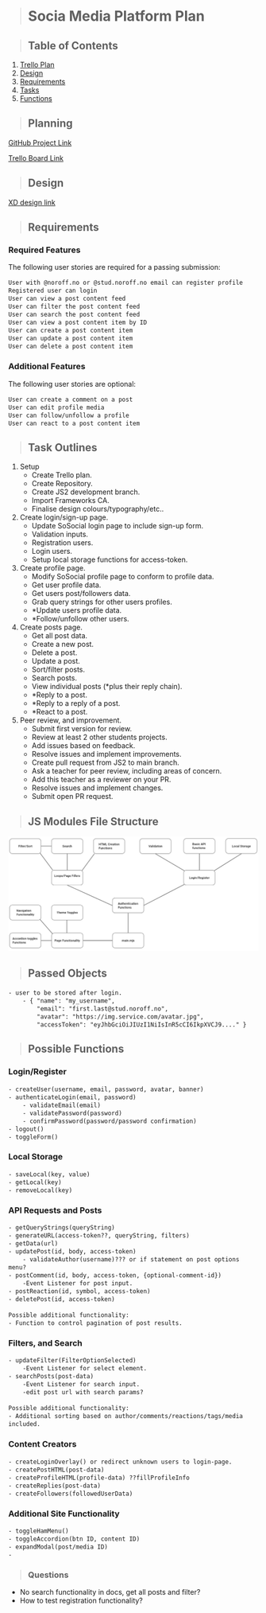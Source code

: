 > # Socia Media Platform Plan

> ## Table of Contents

1. [Trello Plan](#TrelloPlan)
2. [Design](#design)
3. [Requirements](#Requirements)
4. [Tasks](#TasksOutline)
5. [Functions](#PossibleFunctions)

> ## Planning <a id="TrelloPlan"></a>

[GitHub Project Link](https://github.com/users/Anclagen/projects/1)

[Trello Board Link](https://trello.com/b/uy380e5p/sosocial-js2-ca)

> ## Design <a id="design"></a>

[XD design link](#)

> ## Requirements <a id="Requirements"></a>

### **Required Features**

The following user stories are required for a passing submission:

    User with @noroff.no or @stud.noroff.no email can register profile
    Registered user can login
    User can view a post content feed
    User can filter the post content feed
    User can search the post content feed
    User can view a post content item by ID
    User can create a post content item
    User can update a post content item
    User can delete a post content item

### **Additional Features**

The following user stories are optional:

    User can create a comment on a post
    User can edit profile media
    User can follow/unfollow a profile
    User can react to a post content item

> ## Task Outlines <a id="TaskOutlines"></a>

1. Setup
   - Create Trello plan.
   - Create Repository.
   - Create JS2 development branch.
   - Import Frameworks CA.
   - Finalise design colours/typography/etc..
2. Create login/sign-up page.
   - Update SoSocial login page to include sign-up form.
   - Validation inputs.
   - Registration users.
   - Login users.
   - Setup local storage functions for access-token.
3. Create profile page.
   - Modify SoSocial profile page to conform to profile data.
   - Get user profile data.
   - Get users post/followers data.
   - Grab query strings for other users profiles.
   - \*Update users profile data.
   - \*Follow/unfollow other users.
4. Create posts page.
   - Get all post data.
   - Create a new post.
   - Delete a post.
   - Update a post.
   - Sort/filter posts.
   - Search posts.
   - View individual posts (\*plus their reply chain).
   - \*Reply to a post.
   - \*Reply to a reply of a post.
   - \*React to a post.
5. Peer review, and improvement.
   - Submit first version for review.
   - Review at least 2 other students projects.
   - Add issues based on feedback.
   - Resolve issues and implement improvements.
   - Create pull request from JS2 to main branch.
   - Ask a teacher for peer review, including areas of concern.
   - Add this teacher as a reviewer on your PR.
   - Resolve issues and implement changes.
   - Submit open PR request.

> ## JS Modules File Structure

![alt text](./images/readme/js_layout.jpg)

> ## Passed Objects

    - user to be stored after login.
        - { "name": "my_username",
            "email": "first.last@stud.noroff.no",
            "avatar": "https://img.service.com/avatar.jpg",
            "accessToken": "eyJhbGciOiJIUzI1NiIsInR5cCI6IkpXVCJ9...." }

> ## Possible Functions <a id="PossibleFunctions"></a>

### **Login/Register**

    - createUser(username, email, password, avatar, banner)
    - authenticateLogin(email, password)
        - validateEmail(email)
        - validatePassword(password)
        - confirmPassword(password/password confirmation)
    - logout()
    - toggleForm()

### **Local Storage**

    - saveLocal(key, value)
    - getLocal(key)
    - removeLocal(key)

### **API Requests and Posts**

    - getQueryStrings(queryString)
    - generateURL(access-token??, queryString, filters)
    - getData(url)
    - updatePost(id, body, access-token)
        - validateAuthor(username)??? or if statement on post options menu?
    - postComment(id, body, access-token, {optional-comment-id})
        -Event Listener for post input.
    - postReaction(id, symbol, access-token)
    - deletePost(id, access-token)

    Possible additional functionality:
    - Function to control pagination of post results.

### **Filters, and Search**

    - updateFilter(FilterOptionSelected)
        -Event Listener for select element.
    - searchPosts(post-data)
        -Event Listener for search input.
        -edit post url with search params?

    Possible additional functionality:
    - Additional sorting based on author/comments/reactions/tags/media included.

### **Content Creators**

    - createLoginOverlay() or redirect unknown users to login-page.
    - createPostHTML(post-data)
    - createProfileHTML(profile-data) ??fillProfileInfo
    - createReplies(post-data)
    - createFollowers(followedUserData)

### **Additional Site Functionality**

    - toggleHamMenu()
    - toggleAccordion(btn ID, content ID)
    - expandModal(post/media ID)
    -

> ### Questions

- No search functionality in docs, get all posts and filter?
- How to test registration functionality?
